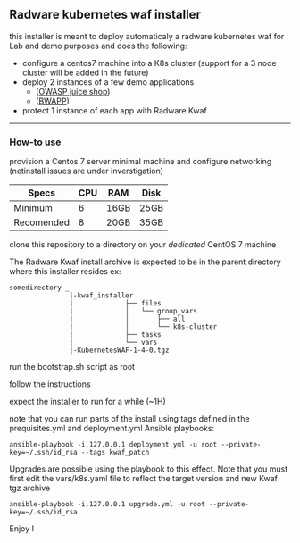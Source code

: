 ## Radware kubernetes waf installer
this installer is meant to deploy automaticaly a radware kubernetes waf for Lab and demo purposes and does the following:
- configure a centos7 machine into a K8s cluster (support for a 3 node cluster will be added in the future)
- deploy 2 instances of a few demo applications
  * ([OWASP juice shop](https://owasp.org/www-project-juice-shop/))
  * ([BWAPP](http://www.itsecgames.com/))
- protect 1 instance of each app with Radware Kwaf

---

### How-to use 

provision a Centos 7 server minimal machine and configure networking (netinstall issues are under inverstigation)


|Specs| CPU | RAM | Disk|
| --- | --- | --- | --- |
|Minimum | 6 | 16GB | 25GB|
|Recomended | 8 | 20GB | 35GB|

clone this repository to a directory on your *dedicated* CentOS 7 machine 

The Radware Kwaf install archive is expected to be in the parent directory where this installer resides
ex:
```
somedirectory _
               |-kwaf_installer
               |             ├── files
               |             │   └── group_vars
               |             │       ├── all
               |             │       └── k8s-cluster
               |             ├── tasks
               |             └── vars
               |-KubernetesWAF-1-4-0.tgz
```

run the bootstrap.sh script as root 

follow the instructions 

expect the installer to run for a while (~1H) 

note that you can run parts of the install using tags defined in the prequisites.yml and deployment.yml Ansible playbooks:

```
ansible-playbook -i,127.0.0.1 deployment.yml -u root --private-key=~/.ssh/id_rsa --tags kwaf_patch 
```

Upgrades are possible using the playbook to this effect.
Note that you must first edit the vars/k8s.yaml file to reflect the target version and new Kwaf tgz archive

```
ansible-playbook -i,127.0.0.1 upgrade.yml -u root --private-key=~/.ssh/id_rsa
```

Enjoy !
